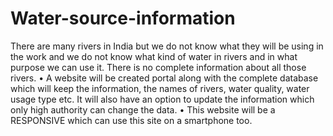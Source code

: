 # Water-source-information
There are many rivers in India but we do not know what they will be using in the work and we do not know what kind of water in rivers and in what purpose we can use it. There is no complete information about all those rivers. • A website will be created portal along with the complete database which will keep the information, the names of rivers, water quality, water usage type etc. It will also have an option to update the information which only high authority can change the data. • This website will be a RESPONSIVE which can use this site on a smartphone too.
